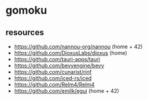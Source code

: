 # gomoku

## resources

- https://github.com/nannou-org/nannou (home + 42)
- https://github.com/DioxusLabs/dioxus (home)
- https://github.com/tauri-apps/tauri
- https://github.com/bevyengine/bevy
- https://github.com/cunarist/rinf
- https://github.com/iced-rs/iced
- https://github.com/Relm4/Relm4
- https://github.com/emilk/egui (home + 42)
